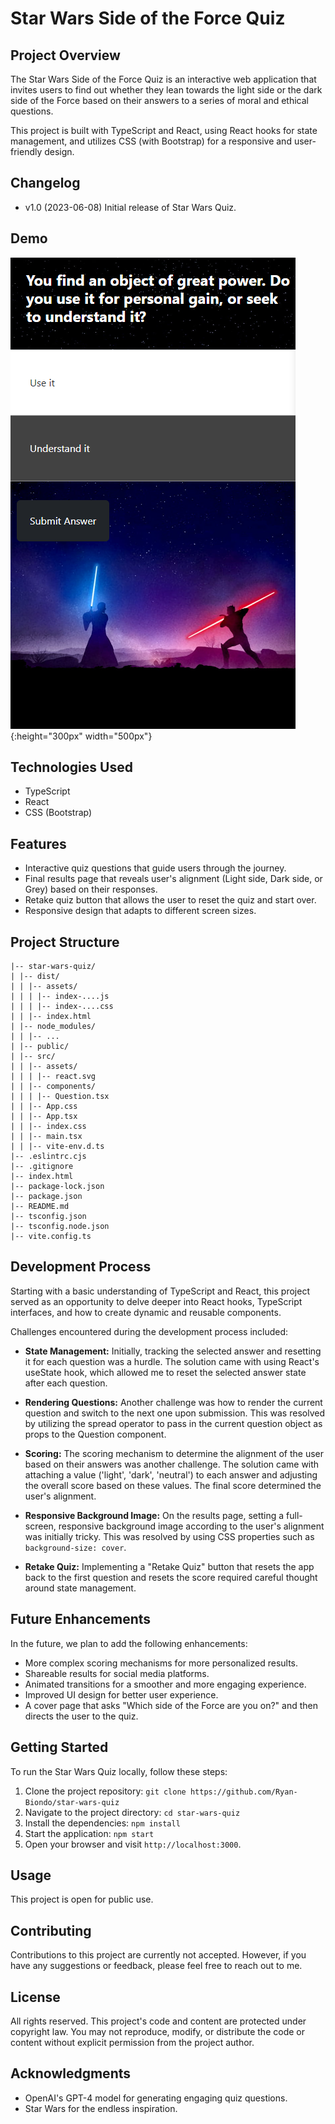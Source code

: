 # Star Wars Side of the Force Quiz

## Project Overview

The Star Wars Side of the Force Quiz is an interactive web application that invites users to find out whether they lean towards the light side or the dark side of the Force based on their answers to a series of moral and ethical questions.

This project is built with TypeScript and React, using React hooks for state management, and utilizes CSS (with Bootstrap) for a responsive and user-friendly design.

## Changelog

- v1.0 (2023-06-08) Initial release of Star Wars Quiz.

## Demo

![Demo](./images/quiz-demo-screenshot.png){:height="300px" width="500px"}

## Technologies Used

- TypeScript
- React
- CSS (Bootstrap)

## Features

- Interactive quiz questions that guide users through the journey.
- Final results page that reveals user's alignment (Light side, Dark side, or Grey) based on their responses.
- Retake quiz button that allows the user to reset the quiz and start over.
- Responsive design that adapts to different screen sizes.

## Project Structure

```
|-- star-wars-quiz/
| |-- dist/
| | |-- assets/
| | | |-- index-....js
| | | |-- index-....css
| | |-- index.html
| |-- node_modules/
| | |-- ...
| |-- public/
| |-- src/
| | |-- assets/
| | | |-- react.svg
| | |-- components/
| | | |-- Question.tsx
| | |-- App.css
| | |-- App.tsx
| | |-- index.css
| | |-- main.tsx
| | |-- vite-env.d.ts
|-- .eslintrc.cjs
|-- .gitignore
|-- index.html
|-- package-lock.json
|-- package.json
|-- README.md
|-- tsconfig.json
|-- tsconfig.node.json
|-- vite.config.ts
```

## Development Process

Starting with a basic understanding of TypeScript and React, this project served as an opportunity to delve deeper into React hooks, TypeScript interfaces, and how to create dynamic and reusable components.

Challenges encountered during the development process included:

- **State Management:** Initially, tracking the selected answer and resetting it for each question was a hurdle. The solution came with using React's useState hook, which allowed me to reset the selected answer state after each question.

- **Rendering Questions:** Another challenge was how to render the current question and switch to the next one upon submission. This was resolved by utilizing the spread operator to pass in the current question object as props to the Question component.

- **Scoring:** The scoring mechanism to determine the alignment of the user based on their answers was another challenge. The solution came with attaching a value ('light', 'dark', 'neutral') to each answer and adjusting the overall score based on these values. The final score determined the user's alignment.

- **Responsive Background Image:** On the results page, setting a full-screen, responsive background image according to the user's alignment was initially tricky. This was resolved by using CSS properties such as `background-size: cover`.

- **Retake Quiz:** Implementing a "Retake Quiz" button that resets the app back to the first question and resets the score required careful thought around state management.

## Future Enhancements

In the future, we plan to add the following enhancements:

- More complex scoring mechanisms for more personalized results.
- Shareable results for social media platforms.
- Animated transitions for a smoother and more engaging experience.
- Improved UI design for better user experience.
- A cover page that asks "Which side of the Force are you on?" and then directs the user to the quiz.

## Getting Started

To run the Star Wars Quiz locally, follow these steps:

1. Clone the project repository: `git clone https://github.com/Ryan-Biondo/star-wars-quiz`
2. Navigate to the project directory: `cd star-wars-quiz`
3. Install the dependencies: `npm install`
4. Start the application: `npm start`
5. Open your browser and visit `http://localhost:3000`.

## Usage

This project is open for public use.

## Contributing

Contributions to this project are currently not accepted. However, if you have any suggestions or feedback, please feel free to reach out to me.

## License

All rights reserved. This project's code and content are protected under copyright law. You may not reproduce, modify, or distribute the code or content without explicit permission from the project author.

## Acknowledgments

- OpenAI's GPT-4 model for generating engaging quiz questions.
- Star Wars for the endless inspiration.
